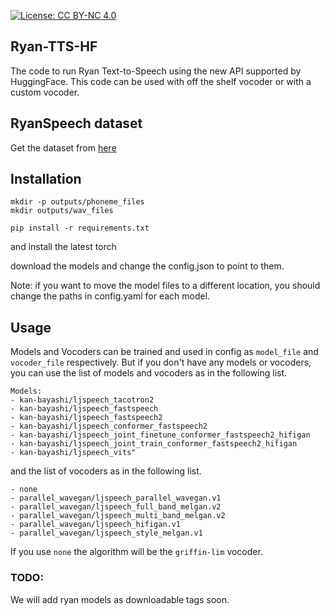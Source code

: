 [![License: CC BY-NC 4.0](https://licensebuttons.net/l/by-nc/4.0/80x15.png)](https://creativecommons.org/licenses/by-nc/4.0/)

## Ryan-TTS-HF
The code to run Ryan Text-to-Speech using the new API supported by HuggingFace. This code can be used with off the shelf vocoder or with a custom vocoder.

## RyanSpeech dataset
Get the dataset from [here](http://mohammadmahoor.com/ryanspeech-request-form/)

## Installation

```
mkdir -p outputs/phoneme_files
mkdir outputs/wav_files
```

```
pip install -r requirements.txt
```
and install the latest torch

download the models and change the config.json to point to them.

Note: if you want to move the model files to a different location, you should change the paths in config.yaml for each model.

## Usage
Models and Vocoders can be trained and used in config as ```model_file``` and ```vocoder_file``` respectively. But if you don't have
any models or vocoders, you can use the list of models and vocoders as in the following list.

```
Models:
- kan-bayashi/ljspeech_tacotron2
- kan-bayashi/ljspeech_fastspeech
- kan-bayashi/ljspeech_fastspeech2
- kan-bayashi/ljspeech_conformer_fastspeech2
- kan-bayashi/ljspeech_joint_finetune_conformer_fastspeech2_hifigan
- kan-bayashi/ljspeech_joint_train_conformer_fastspeech2_hifigan
- kan-bayashi/ljspeech_vits"
```
and the list of vocoders as in the following list.
```
- none
- parallel_wavegan/ljspeech_parallel_wavegan.v1
- parallel_wavegan/ljspeech_full_band_melgan.v2
- parallel_wavegan/ljspeech_multi_band_melgan.v2
- parallel_wavegan/ljspeech_hifigan.v1
- parallel_wavegan/ljspeech_style_melgan.v1
```
If you use ```none``` the algorithm will be the ```griffin-lim``` vocoder.

### TODO:
We will add ryan models as downloadable tags soon.